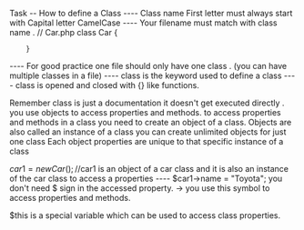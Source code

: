 Task
-- How to define a Class
---- Class name First letter must always start with Capital letter
CamelCase
---- Your filename must match with class name .
// Car.php
class Car {

        }



---- For good practice one file should only have one class . (you can have multiple classes in a file)
---- class is the keyword used to define a class
---- class is opened and closed with {} like functions.

Remember class is just a documentation it doesn't get executed directly . you use objects to access properties and methods.
to access properties and methods in a class you need to create an object of a class.
Objects are also called an instance of a class
you can create unlimited objects for just one class
Each object properties are unique to that specific instance of a class

$car1 = new Car(); //$car1 is an object of a car class and it is also an instance of the car class
to access a properties
---- $car1->name = "Toyota"; you don't need $ sign in the accessed property.
-> you use this symbol to access properties and methods.

$this is a special variable which can be used to access class properties.